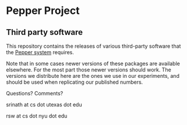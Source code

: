 # Pepper Project #
## Third party software ##

This repository contains the releases of various third-party software
that the [Pepper system](https://github.com/pepper-project/pepper) requires.

Note that in some cases newer versions of these packages are available
elsewhere. For the most part those newer versions should work. The versions
we distribute here are the ones we use in our experiments, and should be
used when replicating our published numbers.

Questions? Comments?

srinath at cs dot utexas dot edu

rsw at cs dot nyu dot edu
